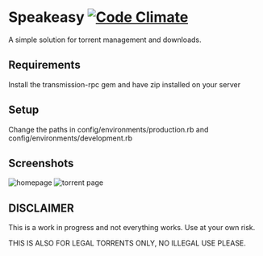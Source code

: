 # Speakeasy [![Code Climate](https://codeclimate.com/github/speakeasybt/speakeasy/badges/gpa.svg)](https://codeclimate.com/github/speakeasybt/speakeasy)
A simple solution for torrent management and downloads.

## Requirements

Install the transmission-rpc gem and have zip installed on your server

## Setup

Change the paths in config/environments/production.rb and config/environments/development.rb

## Screenshots
![homepage](https://i.imgur.com/tdSWtpe.png)
![torrent page](https://i.imgur.com/B0cgneX.png)

## DISCLAIMER

This is a work in progress and not everything works. Use at your own risk.

THIS IS ALSO FOR LEGAL TORRENTS ONLY, NO ILLEGAL USE PLEASE.
